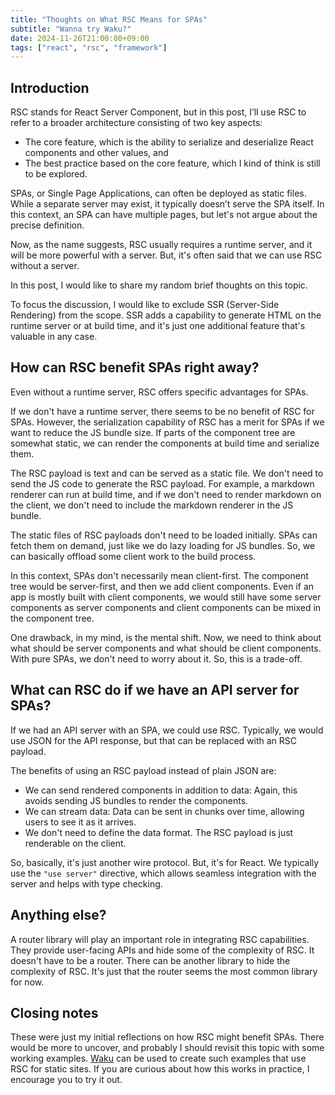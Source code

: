 ```yaml
---
title: "Thoughts on What RSC Means for SPAs"
subtitle: "Wanna try Waku?"
date: 2024-11-26T21:00:00+09:00
tags: ["react", "rsc", "framework"]
---
```


## Introduction

RSC stands for React Server Component, but in this post, I’ll use RSC to refer to a broader architecture consisting of two key aspects:

- The core feature, which is the ability to serialize and deserialize React components and other values, and
- The best practice based on the core feature, which I kind of think is still to be explored.

SPAs, or Single Page Applications, can often be deployed as static files. While a separate server may exist, it typically doesn’t serve the SPA itself. In this context, an SPA can have multiple pages, but let's not argue about the precise definition.

Now, as the name suggests, RSC usually requires a runtime server, and it will be more powerful with a server. But, it's often said that we can use RSC without a server.

In this post, I would like to share my random brief thoughts on this topic.

To focus the discussion, I would like to exclude SSR (Server-Side Rendering) from the scope. SSR adds a capability to generate HTML on the runtime server or at build time, and it's just one additional feature that's valuable in any case.

## How can RSC benefit SPAs right away?

Even without a runtime server, RSC offers specific advantages for SPAs.

If we don't have a runtime server, there seems to be no benefit of RSC for SPAs. However, the serialization capability of RSC has a merit for SPAs if we want to reduce the JS bundle size. If parts of the component tree are somewhat static, we can render the components at build time and serialize them.

The RSC payload is text and can be served as a static file. We don't need to send the JS code to generate the RSC payload. For example, a markdown renderer can run at build time, and if we don't need to render markdown on the client, we don't need to include the markdown renderer in the JS bundle.

The static files of RSC payloads don't need to be loaded initially. SPAs can fetch them on demand, just like we do lazy loading for JS bundles. So, we can basically offload some client work to the build process.

In this context, SPAs don't necessarily mean client-first. The component tree would be server-first, and then we add client components. Even if an app is mostly built with client components, we would still have some server components as server components and client components can be mixed in the component tree.

One drawback, in my mind, is the mental shift. Now, we need to think about what should be server components and what should be client components. With pure SPAs, we don't need to worry about it. So, this is a trade-off.

## What can RSC do if we have an API server for SPAs?

If we had an API server with an SPA, we could use RSC. Typically, we would use JSON for the API response, but that can be replaced with an RSC payload.

The benefits of using an RSC payload instead of plain JSON are:
- We can send rendered components in addition to data: Again, this avoids sending JS bundles to render the components.
- We can stream data: Data can be sent in chunks over time, allowing users to see it as it arrives.
- We don't need to define the data format. The RSC payload is just renderable on the client.

So, basically, it's just another wire protocol. But, it's for React. We typically use the `"use server"` directive, which allows seamless integration with the server and helps with type checking.

## Anything else?

A router library will play an important role in integrating RSC capabilities. They provide user-facing APIs and hide some of the complexity of RSC. It doesn't have to be a router. There can be another library to hide the complexity of RSC. It's just that the router seems the most common library for now.

## Closing notes

These were just my initial reflections on how RSC might benefit SPAs. There would be more to uncover, and probably I should revisit this topic with some working examples. [Waku](https://waku.gg) can be used to create such examples that use RSC for static sites. If you are curious about how this works in practice, I encourage you to try it out.

